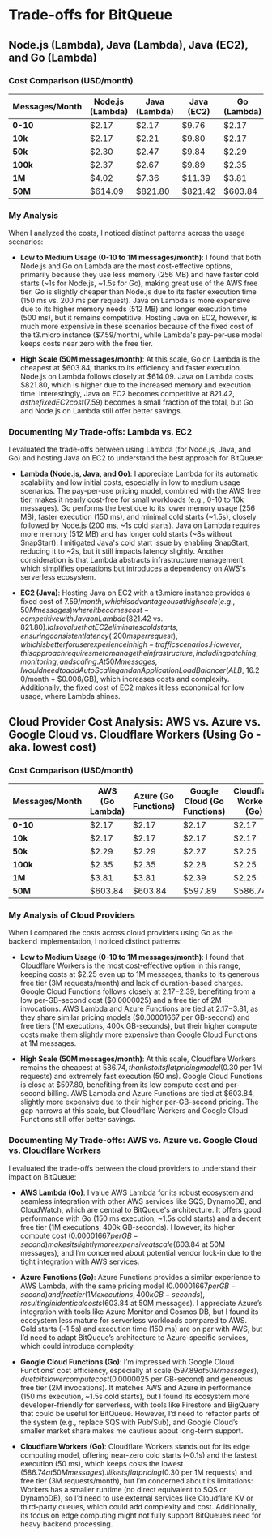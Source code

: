 # Trade-offs for BitQueue

## Node.js (Lambda), Java (Lambda), Java (EC2), and Go (Lambda)

### Cost Comparison (USD/month)

| Messages/Month | Node.js (Lambda) | Java (Lambda) | Java (EC2) | Go (Lambda) |
|----------------|------------------|---------------|------------|-------------|
| **0-10**       | $2.17            | $2.17         | $9.76      | $2.17       |
| **10k**        | $2.17            | $2.21         | $9.80      | $2.17       |
| **50k**        | $2.30            | $2.47         | $9.84      | $2.29       |
| **100k**       | $2.37            | $2.67         | $9.89      | $2.35       |
| **1M**         | $4.02            | $7.36         | $11.39     | $3.81       |
| **50M**        | $614.09          | $821.80       | $821.42    | $603.84     |

### My Analysis

When I analyzed the costs, I noticed distinct patterns across the usage scenarios:

- **Low to Medium Usage (0-10 to 1M messages/month)**:
  I found that both Node.js and Go on Lambda are the most cost-effective options, primarily because they use less memory (256 MB) and have faster cold starts (~1s for Node.js, ~1.5s for Go), making great use of the AWS free tier. Go is slightly cheaper than Node.js due to its faster execution time (150 ms vs. 200 ms per request). Java on Lambda is more expensive due to its higher memory needs (512 MB) and longer execution time (500 ms), but it remains competitive. Hosting Java on EC2, however, is much more expensive in these scenarios because of the fixed cost of the t3.micro instance ($7.59/month), while Lambda's pay-per-use model keeps costs near zero with the free tier.

- **High Scale (50M messages/month)**:
  At this scale, Go on Lambda is the cheapest at $603.84, thanks to its efficiency and faster execution. Node.js on Lambda follows closely at $614.09. Java on Lambda costs $821.80, which is higher due to the increased memory and execution time. Interestingly, Java on EC2 becomes competitive at $821.42, as the fixed EC2 cost ($7.59) becomes a small fraction of the total, but Go and Node.js on Lambda still offer better savings.

### Documenting My Trade-offs: Lambda vs. EC2

I evaluated the trade-offs between using Lambda (for Node.js, Java, and Go) and hosting Java on EC2 to understand the best approach for BitQueue:

- **Lambda (Node.js, Java, and Go)**:
  I appreciate Lambda for its automatic scalability and low initial costs, especially in low to medium usage scenarios. The pay-per-use pricing model, combined with the AWS free tier, makes it nearly cost-free for small workloads (e.g., 0-10 to 10k messages). Go performs the best due to its lower memory usage (256 MB), faster execution (150 ms), and minimal cold starts (~1.5s), closely followed by Node.js (200 ms, ~1s cold starts). Java on Lambda requires more memory (512 MB) and has longer cold starts (~8s without SnapStart). I mitigated Java's cold start issue by enabling SnapStart, reducing it to ~2s, but it still impacts latency slightly. Another consideration is that Lambda abstracts infrastructure management, which simplifies operations but introduces a dependency on AWS's serverless ecosystem.

- **EC2 (Java)**:
  Hosting Java on EC2 with a t3.micro instance provides a fixed cost of $7.59/month, which is advantageous at high scale (e.g., 50M messages) where it becomes cost-competitive with Java on Lambda ($821.42 vs. $821.80). I also value that EC2 eliminates cold starts, ensuring consistent latency (~200 ms per request), which is better for user experience in high-traffic scenarios. However, this approach requires me to manage the infrastructure, including patching, monitoring, and scaling. At 50M messages, I would need to add Auto Scaling and an Application Load Balancer (ALB, ~$16.20/month + $0.008/GB), which increases costs and complexity. Additionally, the fixed cost of EC2 makes it less economical for low usage, where Lambda shines.

## Cloud Provider Cost Analysis: AWS vs. Azure vs. Google Cloud vs. Cloudflare Workers (Using Go - aka. lowest cost)

### Cost Comparison (USD/month)

| Messages/Month | AWS (Go Lambda) | Azure (Go Functions) | Google Cloud (Go Functions) | Cloudflare Workers (Go) |
|----------------|-----------------|----------------------|-----------------------------|-------------------------|
| **0-10**       | $2.17           | $2.17                | $2.17                       | $2.17                   |
| **10k**        | $2.17           | $2.17                | $2.17                       | $2.17                   |
| **50k**        | $2.29           | $2.29                | $2.27                       | $2.25                   |
| **100k**       | $2.35           | $2.35                | $2.28                       | $2.25                   |
| **1M**         | $3.81           | $3.81                | $2.39                       | $2.25                   |
| **50M**        | $603.84         | $603.84              | $597.89                     | $586.74                 |

### My Analysis of Cloud Providers

When I compared the costs across cloud providers using Go as the backend implementation, I noticed distinct patterns:

- **Low to Medium Usage (0-10 to 1M messages/month)**:
  I found that Cloudflare Workers is the most cost-effective option in this range, keeping costs at $2.25 even up to 1M messages, thanks to its generous free tier (3M requests/month) and lack of duration-based charges. Google Cloud Functions follows closely at $2.17-$2.39, benefiting from a low per-GB-second cost ($0.0000025) and a free tier of 2M invocations. AWS Lambda and Azure Functions are tied at $2.17-$3.81, as they share similar pricing models ($0.00001667 per GB-second) and free tiers (1M executions, 400k GB-seconds), but their higher compute costs make them slightly more expensive than Google Cloud Functions at 1M messages.

- **High Scale (50M messages/month)**:
  At this scale, Cloudflare Workers remains the cheapest at $586.74, thanks to its flat pricing model ($0.30 per 1M requests) and extremely fast execution (50 ms). Google Cloud Functions is close at $597.89, benefiting from its low compute cost and per-second billing. AWS Lambda and Azure Functions are tied at $603.84, slightly more expensive due to their higher per-GB-second pricing. The gap narrows at this scale, but Cloudflare Workers and Google Cloud Functions still offer better savings.

### Documenting My Trade-offs: AWS vs. Azure vs. Google Cloud vs. Cloudflare Workers

I evaluated the trade-offs between the cloud providers to understand their impact on BitQueue:

- **AWS Lambda (Go)**:
  I value AWS Lambda for its robust ecosystem and seamless integration with other AWS services like SQS, DynamoDB, and CloudWatch, which are central to BitQueue's architecture. It offers good performance with Go (150 ms execution, ~1.5s cold starts) and a decent free tier (1M executions, 400k GB-seconds). However, its higher compute cost ($0.00001667 per GB-second) makes it slightly more expensive at scale ($603.84 at 50M messages), and I’m concerned about potential vendor lock-in due to the tight integration with AWS services.

- **Azure Functions (Go)**:
  Azure Functions provides a similar experience to AWS Lambda, with the same pricing model ($0.00001667 per GB-second) and free tier (1M executions, 400k GB-seconds), resulting in identical costs ($603.84 at 50M messages). I appreciate Azure’s integration with tools like Azure Monitor and Cosmos DB, but I found its ecosystem less mature for serverless workloads compared to AWS. Cold starts (~1.5s) and execution time (150 ms) are on par with AWS, but I’d need to adapt BitQueue’s architecture to Azure-specific services, which could introduce complexity.

- **Google Cloud Functions (Go)**:
  I’m impressed with Google Cloud Functions’ cost efficiency, especially at scale ($597.89 at 50M messages), due to its lower compute cost ($0.0000025 per GB-second) and generous free tier (2M invocations). It matches AWS and Azure in performance (150 ms execution, ~1.5s cold starts), but I found its ecosystem more developer-friendly for serverless, with tools like Firestore and BigQuery that could be useful for BitQueue. However, I’d need to refactor parts of the system (e.g., replace SQS with Pub/Sub), and Google Cloud’s smaller market share makes me cautious about long-term support.

- **Cloudflare Workers (Go)**:
  Cloudflare Workers stands out for its edge computing model, offering near-zero cold starts (~0.1s) and the fastest execution (50 ms), which keeps costs the lowest ($586.74 at 50M messages). I like its flat pricing ($0.30 per 1M requests) and free tier (3M requests/month), but I’m concerned about its limitations: Workers has a smaller runtime (no direct equivalent to SQS or DynamoDB), so I’d need to use external services like Cloudflare KV or third-party queues, which could add complexity and cost. Additionally, its focus on edge computing might not fully support BitQueue’s need for heavy backend processing.
